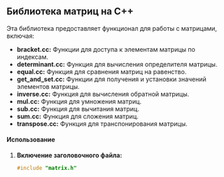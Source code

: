 ## Библиотека матриц на C++

Эта библиотека предоставляет функционал для работы с матрицами, включая: 

*   **bracket.cc:** Функции для доступа к элементам матрицы по индексам. 
*   **determinant.cc:** Функция для вычисления определителя матрицы.
*   **equal.cc:** Функция для сравнения матриц на равенство. 
*   **get_and_set.cc:** Функции для получения и установки значений элементов матрицы.
*   **inverse.cc:** Функция для вычисления обратной матрицы. 
*   **mul.cc:** Функция для умножения матриц.
*   **sub.cc:** Функция для вычитания матриц. 
*   **sum.cc:** Функция для сложения матриц. 
*   **transpose.cc:** Функция для транспонирования матрицы. 

#### Использование

1. **Включение заголовочного файла:** 
   ```cpp
   #include "matrix.h" 
